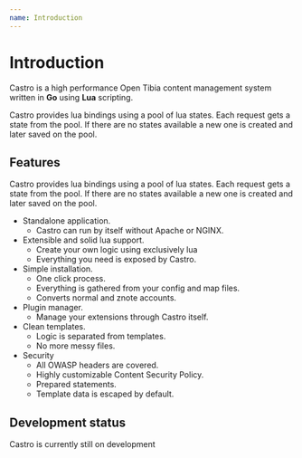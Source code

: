 ```yaml
---
name: Introduction
---
```


# Introduction

Castro is a high performance Open Tibia content management system written in **Go** using **Lua** scripting.

Castro provides lua bindings using a pool of lua states. Each request gets a state from the pool. If there are no states available a new one is created and later saved on the pool.

## Features

Castro provides lua bindings using a pool of lua states. Each request gets a state from the pool. If there are no states available a new one is created and later saved on the pool.

- Standalone application.
    - Castro can run by itself without Apache or NGINX.
- Extensible and solid lua support.
    - Create your own logic using exclusively lua 
    - Everything you need is exposed by Castro.
- Simple installation. 
    - One click process. 
    - Everything is gathered from your config and map files.   
    - Converts normal and znote accounts.
- Plugin manager. 
    - Manage your extensions through Castro itself.     
- Clean templates. 
    - Logic is separated from templates. 
    - No more messy files.    
- Security
    - All OWASP headers are covered.
    - Highly customizable Content Security Policy.
    - Prepared statements.
    - Template data is escaped by default.

## Development status

Castro is currently still on development